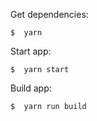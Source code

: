 
Get dependencies:

```
$  yarn
```

Start app:

```
$  yarn start
```

Build app:

```
$  yarn run build 
```